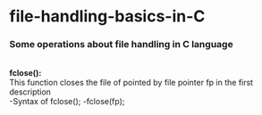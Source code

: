 # file-handling-basics-in-C
### Some operations about file handling in C language
<br>
<strong>fclose():</strong>
<br>
This function closes the file of pointed by file pointer fp in the first description
<br>
-Syntax of fclose();
-fclose(fp);
	   	
